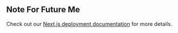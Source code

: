 ## Note For Future Me

Check out our [Next.js deployment documentation](https://nextjs.org/docs/app/building-your-application/deploying) for more details.
